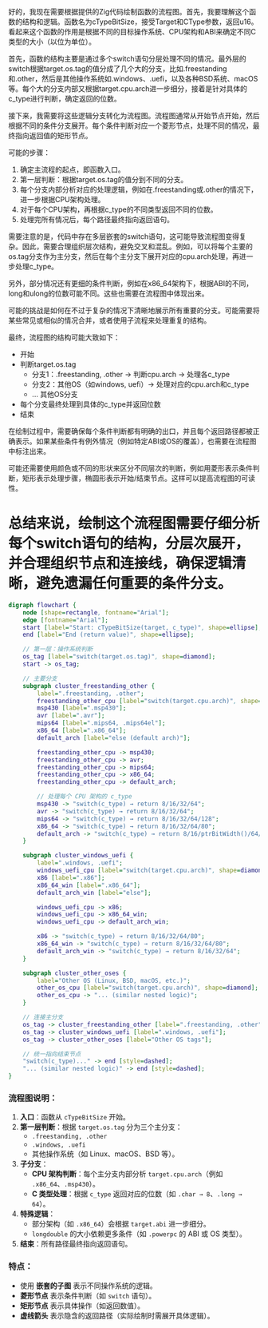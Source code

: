 好的，我现在需要根据提供的Zig代码绘制函数的流程图。首先，我要理解这个函数的结构和逻辑。函数名为cTypeBitSize，接受Target和CType参数，返回u16。看起来这个函数的作用是根据不同的目标操作系统、CPU架构和ABI来确定不同C类型的大小（以位为单位）。

首先，函数的结构主要是通过多个switch语句分层处理不同的情况。最外层的switch根据target.os.tag的值分成了几个大的分支，比如.freestanding和.other，然后是其他操作系统如.windows、.uefi，以及各种BSD系统、macOS等。每个大的分支内部又根据target.cpu.arch进一步细分，接着是针对具体的c_type进行判断，确定返回的位数。

接下来，我需要将这些逻辑分支转化为流程图。流程图通常从开始节点开始，然后根据不同的条件分支展开。每个条件判断对应一个菱形节点，处理不同的情况，最终指向返回值的矩形节点。

可能的步骤：
1. 确定主流程的起点，即函数入口。
2. 第一层判断：根据target.os.tag的值分到不同的分支。
3. 每个分支内部分析对应的处理逻辑，例如在.freestanding或.other的情况下，进一步根据CPU架构处理。
4. 对于每个CPU架构，再根据c_type的不同类型返回不同的位数。
5. 处理完所有情况后，每个路径最终指向返回语句。

需要注意的是，代码中存在多层嵌套的switch语句，这可能导致流程图变得复杂。因此，需要合理组织层次结构，避免交叉和混乱。例如，可以将每个主要的os.tag分支作为主分支，然后在每个主分支下展开对应的cpu.arch处理，再进一步处理c_type。

另外，部分情况还有更细的条件判断，例如在x86_64架构下，根据ABI的不同，long和ulong的位数可能不同。这些也需要在流程图中体现出来。

可能的挑战是如何在不过于复杂的情况下清晰地展示所有重要的分支。可能需要将某些常见或相似的情况合并，或者使用子流程来处理重复的结构。

最终，流程图的结构可能大致如下：
- 开始
- 判断target.os.tag
  - 分支1：.freestanding, .other → 判断cpu.arch → 处理各c_type
  - 分支2：其他OS（如windows, uefi）→ 处理对应的cpu.arch和c_type
  - ... 其他OS分支
- 每个分支最终处理到具体的c_type并返回位数
- 结束

在绘制过程中，需要确保每个条件判断都有明确的出口，并且每个返回路径都被正确表示。如果某些条件有例外情况（例如特定ABI或OS的覆盖），也需要在流程图中标注出来。

可能还需要使用颜色或不同的形状来区分不同层次的判断，例如用菱形表示条件判断，矩形表示处理步骤，椭圆形表示开始/结束节点。这样可以提高流程图的可读性。

总结来说，绘制这个流程图需要仔细分析每个switch语句的结构，分层次展开，并合理组织节点和连接线，确保逻辑清晰，避免遗漏任何重要的条件分支。
================================================
```dot
digraph flowchart {
    node [shape=rectangle, fontname="Arial"];
    edge [fontname="Arial"];
    start [label="Start: cTypeBitSize(target, c_type)", shape=ellipse];
    end [label="End (return value)", shape=ellipse];

    // 第一层：操作系统判断
    os_tag [label="switch(target.os.tag)", shape=diamond];
    start -> os_tag;

    // 主要分支
    subgraph cluster_freestanding_other {
        label=".freestanding, .other";
        freestanding_other_cpu [label="switch(target.cpu.arch)", shape=diamond];
        msp430 [label=".msp430"];
        avr [label=".avr"];
        mips64 [label=".mips64, .mips64el"];
        x86_64 [label=".x86_64"];
        default_arch [label="else (default arch)"];

        freestanding_other_cpu -> msp430;
        freestanding_other_cpu -> avr;
        freestanding_other_cpu -> mips64;
        freestanding_other_cpu -> x86_64;
        freestanding_other_cpu -> default_arch;

        // 处理每个 CPU 架构的 c_type
        msp430 -> "switch(c_type) → return 8/16/32/64";
        avr -> "switch(c_type) → return 8/16/32/64";
        mips64 -> "switch(c_type) → return 8/16/32/64/128";
        x86_64 -> "switch(c_type) → return 8/16/32/64/80";
        default_arch -> "switch(c_type) → return 8/16/ptrBitWidth()/64/...";
    }

    subgraph cluster_windows_uefi {
        label=".windows, .uefi";
        windows_uefi_cpu [label="switch(target.cpu.arch)", shape=diamond];
        x86 [label=".x86"];
        x86_64_win [label=".x86_64"];
        default_arch_win [label="else"];

        windows_uefi_cpu -> x86;
        windows_uefi_cpu -> x86_64_win;
        windows_uefi_cpu -> default_arch_win;

        x86 -> "switch(c_type) → return 8/16/32/64/80";
        x86_64_win -> "switch(c_type) → return 8/16/32/64/80";
        default_arch_win -> "switch(c_type) → return 8/16/32/64";
    }

    subgraph cluster_other_oses {
        label="Other OS (Linux, BSD, macOS, etc.)";
        other_os_cpu [label="switch(target.cpu.arch)", shape=diamond];
        other_os_cpu -> "... (similar nested logic)";
    }

    // 连接主分支
    os_tag -> cluster_freestanding_other [label=".freestanding, .other"];
    os_tag -> cluster_windows_uefi [label=".windows, .uefi"];
    os_tag -> cluster_other_oses [label="Other OS tags"];

    // 统一指向结束节点
    "switch(c_type)..." -> end [style=dashed];
    "... (similar nested logic)" -> end [style=dashed];
}
```

### 流程图说明：
1. **入口**：函数从 `cTypeBitSize` 开始。
2. **第一层判断**：根据 `target.os.tag` 分为三个主分支：
   - `.freestanding, .other`
   - `.windows, .uefi`
   - 其他操作系统（如 Linux、macOS、BSD 等）。
3. **子分支**：
   - **CPU 架构判断**：每个主分支内部分析 `target.cpu.arch`（例如 `.x86_64`、`.msp430`）。
   - **C 类型处理**：根据 `c_type` 返回对应的位数（如 `.char → 8`、`.long → 64`）。
4. **特殊逻辑**：
   - 部分架构（如 `.x86_64`）会根据 `target.abi` 进一步细分。
   - `longdouble` 的大小依赖更多条件（如 `.powerpc` 的 ABI 或 OS 类型）。
5. **结束**：所有路径最终指向返回语句。

### 特点：
- 使用 **嵌套的子图** 表示不同操作系统的逻辑。
- **菱形节点** 表示条件判断（如 `switch` 语句）。
- **矩形节点** 表示具体操作（如返回数值）。
- **虚线箭头** 表示隐含的返回路径（实际绘制时需展开具体逻辑）。